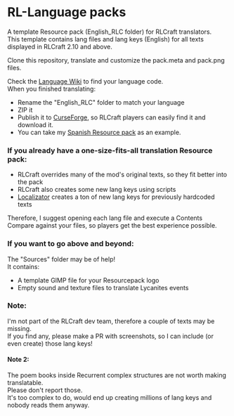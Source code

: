 # RL-Language packs
A template Resource pack (English_RLC folder) for RLCraft translators.  
This template contains lang files and lang keys (English) for all texts displayed in RLCraft 2.10 and above.  

Clone this repository, translate and customize the pack.meta and pack.png files.  

Check the [Language Wiki](https://minecraft.fandom.com/wiki/Language) to find your language code.  
When you finished translating:  
- Rename the "English_RLC" folder to match your language
- ZIP it
- Publish it to [CurseForge](https://www.curseforge.com/), so RLCraft players can easily find it and download it.
- You can take my [Spanish Resource pack](https://www.curseforge.com/minecraft/texture-packs/espanol-para-rlcraft) as an example.

### If you already have a one-size-fits-all translation Resource pack:
- RLCraft overrides many of the mod's original texts, so they fit better into the pack
- RLCraft also creates some new lang keys using scripts
- [Localizator](https://www.curseforge.com/minecraft/mc-mods/localizator) creates a ton of new lang keys for previously hardcoded texts

Therefore, I suggest opening each lang file and execute a Contents Compare against your files, so players get the best experience possible.

### If you want to go above and beyond:
The "Sources" folder may be of help!  
It contains:
- A template GIMP file for your Resourcepack logo
- Empty sound and texture files to translate Lycanites events


### Note:
I'm not part of the RLCraft dev team, therefore a couple of texts may be missing.  
If you find any, please make a PR with screenshots, so I can include (or even create) those lang keys!

#### Note 2:
The poem books inside Recurrent complex structures are not worth making translatable.  
Please don't report those.  
It's too complex to do, would end up creating millions of lang keys and nobody reads them anyway.
